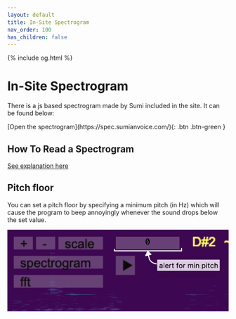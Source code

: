 ```yaml
---
layout: default
title: In-Site Spectrogram
nav_order: 100
has_children: false
---
```

{% include og.html %}
# In-Site Spectrogram
There is a js based spectrogram made by Sumi included in the site. It can be found below:

<span class="fs-8">
[Open the spectrogram](https://spec.sumianvoice.com/){: .btn .btn-green }
</span>

## How To Read a Spectrogram
[See explanation here](https://wiki.sumianvoice.com/wiki/pages/other-resources/spectrograms.html)


## Pitch floor
You can set a pitch floor by specifying a minimum pitch (in Hz) which will cause the program to beep annoyingly whenever the sound drops below the set value.

![Pitch Floor Setting](/img/pitch_floor.png)
